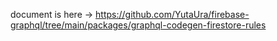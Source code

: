 document is here → https://github.com/YutaUra/firebase-graphql/tree/main/packages/graphql-codegen-firestore-rules
